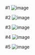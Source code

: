 #1
![image](https://user-images.githubusercontent.com/64237760/143800536-2b3b120f-d049-4a2f-abcb-2253dd65cdae.png)

#2
![image](https://user-images.githubusercontent.com/64237760/143800657-e55903a9-24b9-4ad7-929c-5731f845f3b4.png)

#3
![image](https://user-images.githubusercontent.com/64237760/143799677-d1babd4d-1545-4258-b73e-417f56793713.png)

#4
![image](https://user-images.githubusercontent.com/64237760/143799701-1ccd9c32-3617-4856-ae60-88cc2446a314.png)

#5
![image](https://user-images.githubusercontent.com/64237760/143799734-66ac3215-65d0-42b4-82ec-65b84284d3d7.png)
